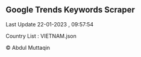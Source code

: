 

## Google Trends Keywords Scraper 
 
Last Update 22-01-2023 , 09:57:54

Country List :
VIETNAM.json



© Abdul Muttaqin 
